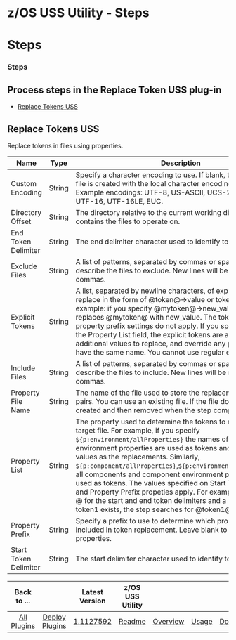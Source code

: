 
z/OS USS Utility - Steps
========================

# Steps



### Steps






Process steps in the Replace Token USS plug-in
----------------------------------------------


* [Replace Tokens USS](#replace_tokens_uss)




Replace Tokens USS
------------------


Replace tokens in files using properties.




| Name | Type | Description | Required | Property Name |
| --- | --- | --- | --- | --- |
| Custom Encoding | String | Specify a character encoding to use. If blank, the replacement file is created with the local character encoding of the agent. Example encodings: UTF-8, US-ASCII, UCS-2, JIS X 0201, UTF-16, UTF-16LE, EUC. | No | customEncoding |
| Directory Offset | String | The directory relative to the current working directory that contains the files to operate on. | No | dir |
| End Token Delimiter | String | The end delimiter character used to identify tokens. | No | endDelimiter |
| Exclude Files | String | A list of patterns, separated by commas or spaces, that describe the files to exclude. New lines will be replaced with commas. | No | excludes |
| Explicit Tokens | String | A list, separated by newline characters, of explicit tokens to replace in the form of @token@->value or token->value. For example: if you specify @mytoken@->new\_value, the step replaces @mytoken@ with new\_value. The token delimiter and property prefix settings do not apply. If you specified a value in the Property List field, the explicit tokens are added as additional values to replace, and override any properties that have the same name. You cannot use regular expressions. | No | explicitTokens |
| Include Files | String | A list of patterns, separated by commas or spaces, that describe the files to include. New lines will be replaced with commas. | Yes | includes |
| Property File Name | String | The name of the file used to store the replacement name-value pairs. You can use an existing file. If the file does not exist, it is created and then removed when the step completes. | No | propFile |
| Property List | String | The property used to determine the tokens to replace in the target file. For example, if you specify ``${p:environment/allProperties}`` the names of all component environment properties are used as tokens and the property values as the replacements. Similarly, ``${p:component/allProperties}``,``${p:environment/allProperties}`` all components and component environment properties are used as tokens. The values specified on Start Token Delimiter and Property Prefix propeties apply. For example, if you specify @ for the start and end token delimiters and a property named token1 exists, the step searches for @token1@ to replace. | No | envPropValues |
| Property Prefix | String | Specify a prefix to use to determine which properties are included in token replacement. Leave blank to include all properties. | No | propertyPrefix |
| Start Token Delimiter | String | The start delimiter character used to identify tokens. | No | startDelimiter |





|Back to ...||Latest Version|z/OS USS Utility ||||
| :---: | :---: | :---: | :---: | :---: | :---: | :---: |
|[All Plugins](../../index.md)|[Deploy Plugins](../README.md)|[1.1127592](https://raw.githubusercontent.com/UrbanCode/IBM-UCD-PLUGINS/main/files/zos-replacetokens-uss/ucd-plugins-zos-replacetokens-uss-1.1127592.zip)|[Readme](README.md)|[Overview](overview.md)|[Usage](usage.md)|[Downloads](downloads.md)|
